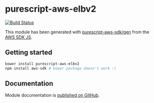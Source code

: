 # purescript-aws-elbv2

[![Build Status](https://app.wercker.com/status/5909b9e96d1080804b17a28f72f87b6b/s/master)](https://app.wercker.com/project/byKey/5909b9e96d1080804b17a28f72f87b6b)

This module has been generated with [purescript-aws-sdk/gen](https://github.com/purescript-aws-sdk/gen) from the [AWS SDK JS](https://github.com/aws/aws-sdk-js).

## Getting started

```sh
bower install purescript-aws-elbv2
npm install aws-sdk # bower package doesn't work :(
```

## Documentation

Module documentation is [published on GitHub](https://github.com/purescript-aws-sdk/purescript-aws-elbv2/tree/master/docs).
